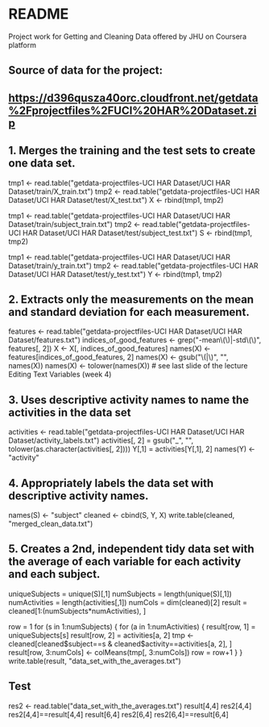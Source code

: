 README
======

Project work for Getting and Cleaning Data offered by JHU on Coursera platform
## Source of data for the project:
## https://d396qusza40orc.cloudfront.net/getdata%2Fprojectfiles%2FUCI%20HAR%20Dataset.zip

## 1. Merges the training and the test sets to create one data set.

tmp1 <- read.table("getdata-projectfiles-UCI HAR Dataset/UCI HAR Dataset/train/X_train.txt")
tmp2 <- read.table("getdata-projectfiles-UCI HAR Dataset/UCI HAR Dataset/test/X_test.txt")
X <- rbind(tmp1, tmp2)

tmp1 <- read.table("getdata-projectfiles-UCI HAR Dataset/UCI HAR Dataset/train/subject_train.txt")
tmp2 <- read.table("getdata-projectfiles-UCI HAR Dataset/UCI HAR Dataset/test/subject_test.txt")
S <- rbind(tmp1, tmp2)

tmp1 <- read.table("getdata-projectfiles-UCI HAR Dataset/UCI HAR Dataset/train/y_train.txt")
tmp2 <- read.table("getdata-projectfiles-UCI HAR Dataset/UCI HAR Dataset/test/y_test.txt")
Y <- rbind(tmp1, tmp2)

## 2. Extracts only the measurements on the mean and standard deviation for each measurement.

features <- read.table("getdata-projectfiles-UCI HAR Dataset/UCI HAR Dataset/features.txt")
indices_of_good_features <- grep("-mean\\(\\)|-std\\(\\)", features[, 2])
X <- X[, indices_of_good_features]
names(X) <- features[indices_of_good_features, 2]
names(X) <- gsub("\\(|\\)", "", names(X))
names(X) <- tolower(names(X))  # see last slide of the lecture Editing Text Variables (week 4)

## 3. Uses descriptive activity names to name the activities in the data set

activities <- read.table("getdata-projectfiles-UCI HAR Dataset/UCI HAR Dataset/activity_labels.txt")
activities[, 2] = gsub("_", "", tolower(as.character(activities[, 2])))
Y[,1] = activities[Y[,1], 2]
names(Y) <- "activity"

## 4. Appropriately labels the data set with descriptive activity names.

names(S) <- "subject"
cleaned <- cbind(S, Y, X)
write.table(cleaned, "merged_clean_data.txt")

## 5. Creates a 2nd, independent tidy data set with the average of each variable for each activity and each subject.

uniqueSubjects = unique(S)[,1]
numSubjects = length(unique(S)[,1])
numActivities = length(activities[,1])
numCols = dim(cleaned)[2]
result = cleaned[1:(numSubjects*numActivities), ]

row = 1
for (s in 1:numSubjects) {
	for (a in 1:numActivities) {
		result[row, 1] = uniqueSubjects[s]
		result[row, 2] = activities[a, 2]
		tmp <- cleaned[cleaned$subject==s & cleaned$activity==activities[a, 2], ]
		result[row, 3:numCols] <- colMeans(tmp[, 3:numCols])
		row = row+1
	}
}
write.table(result, "data_set_with_the_averages.txt")

## Test

res2 <- read.table("data_set_with_the_averages.txt")
result[4,4]
res2[4,4]
res2[4,4]==result[4,4]
result[6,4]
res2[6,4]
res2[6,4]==result[6,4]
